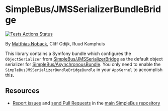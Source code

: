# SimpleBus/JMSSerializerBundleBridge

[![Tests Actions Status](https://github.com/SimpleBus/SimpleBus/workflows/Tests/badge.svg)](https://github.com/SimpleBus/SimpleBus/actions)

By [Matthias Noback](http://php-and-symfony.matthiasnoback.nl/), Cliff Odijk, Ruud Kamphuis

This library contains a Symfony bundle which configures the `ObjectSerializer` from
[SimpleBus/JMSSerializerBridge](https://github.com/SimpleBus/JMSSerializerBridge) as the default object serializer for
[SimpleBus/AsynchronousBundle](https://github.com/SimpleBus/AsynchronousBundle). You only need to enable the
`SimpleBusJMSSerializerBundleBridgeBundle` in your `AppKernel` to accomplish this.

Resources
---------

  * [Report issues](https://github.com/SimpleBus/SimpleBus/issues) and
    [send Pull Requests](https://github.com/SimpleBus/SimpleBus/pulls)
    in the [main SimpleBus repository](https://github.com/SimpleBus/SimpleBus)
